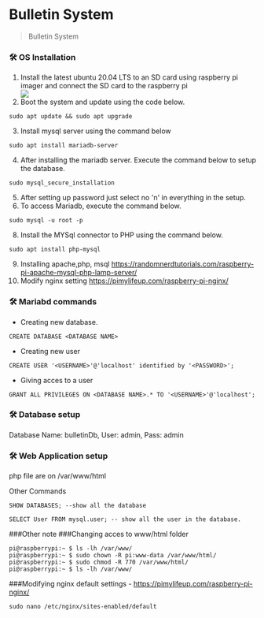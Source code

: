 # Bulletin System
>Bulletin System

### :hammer_and_wrench: OS Installation
1. Install the latest ubuntu 20.04 LTS to an SD card using raspberry pi imager and connect the SD card to the raspberry pi
    <div>
      <img src='https://user-images.githubusercontent.com/77730490/195964670-a37b4e39-271e-4608-b31d-fdfc40e02273.png'/>
    </div>
2. Boot the system and update using the code below.
```
sudo apt update && sudo apt upgrade
```
3. Install mysql server using the command below
```
sudo apt install mariadb-server
```
4. After installing the mariadb server. Execute the command below to setup the database.
```
sudo mysql_secure_installation
```
5. After setting up password just select no 'n' in everything in the setup.
6. To access Mariadb, execute the command below.
```
sudo mysql -u root -p
```
8. Install the MYSql connector to PHP using the command below.
```
sudo apt install php-mysql
```
9. Installing apache,php, msql https://randomnerdtutorials.com/raspberry-pi-apache-mysql-php-lamp-server/
10. Modify nginx setting https://pimylifeup.com/raspberry-pi-nginx/


### :hammer_and_wrench: Mariabd commands
- Creating new database.
```
CREATE DATABASE <DATABASE NAME>
```
- Creating new user
```
CREATE USER '<USERNAME>'@'localhost' identified by '<PASSWORD>';
```
- Giving acces to a user
```
GRANT ALL PRIVILEGES ON <DATABASE NAME>.* TO '<USERNAME>'@'localhost';
```
### :hammer_and_wrench: Database setup
Database Name: bulletinDb,
User: admin,
Pass: admin
### :hammer_and_wrench: Web Application setup
php file are on /var/www/html


Other Commands
```
SHOW DATABASES; --show all the database

SELECT User FROM mysql.user; -- show all the user in the database.
```


###Other note
###Changing acces to www/html folder
```
pi@raspberrypi:~ $ ls -lh /var/www/
pi@raspberrypi:~ $ sudo chown -R pi:www-data /var/www/html/
pi@raspberrypi:~ $ sudo chmod -R 770 /var/www/html/
pi@raspberrypi:~ $ ls -lh /var/www/
```

###Modifying nginx default settings - https://pimylifeup.com/raspberry-pi-nginx/
```
sudo nano /etc/nginx/sites-enabled/default
```






